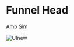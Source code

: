 # Funnel Head

Amp Sim

![UInew](https://github.com/user-attachments/assets/3d423e85-8306-47e2-91cd-bf4bd34123c0)
